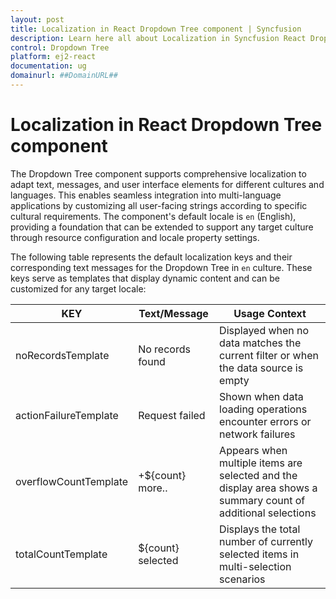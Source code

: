```yaml
---
layout: post
title: Localization in React Dropdown Tree component | Syncfusion
description: Learn here all about Localization in Syncfusion React Drop down tree component of Syncfusion Essential JS 2 and more.
control: Dropdown Tree
platform: ej2-react
documentation: ug
domainurl: ##DomainURL##
---
```


# Localization in React Dropdown Tree component

The Dropdown Tree component supports comprehensive localization to adapt text, messages, and user interface elements for different cultures and languages. This enables seamless integration into multi-language applications by customizing all user-facing strings according to specific cultural requirements. The component's default locale is `en` (English), providing a foundation that can be extended to support any target culture through resource configuration and locale property settings.

The following table represents the default localization keys and their corresponding text messages for the Dropdown Tree in `en` culture. These keys serve as templates that display dynamic content and can be customized for any target locale:

|KEY|Text/Message|Usage Context|
|----|----|----|
|noRecordsTemplate|No records found|Displayed when no data matches the current filter or when the data source is empty|
|actionFailureTemplate|Request failed|Shown when data loading operations encounter errors or network failures|
|overflowCountTemplate|+${count} more..|Appears when multiple items are selected and the display area shows a summary count of additional selections|
|totalCountTemplate|${count} selected|Displays the total number of currently selected items in multi-selection scenarios|
